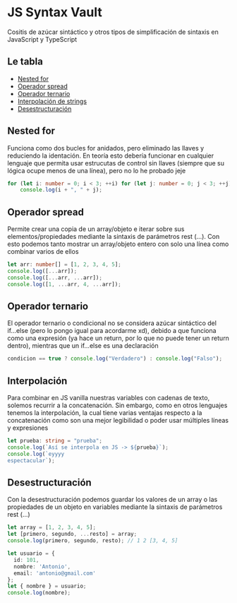 # JS Syntax Vault
Cositis de azúcar sintáctico y otros tipos de simplificación de sintaxis en JavaScript y TypeScript

## Le tabla
 - [Nested for](#nested-for)
 - [Operador spread](#operador-spread)
 - [Operador ternario](#operador-ternario)
 - [Interpolación de strings](#interpolación)
 - [Desestructuración](#desestructuración)

## Nested for
Funciona como dos bucles for anidados, pero eliminado las llaves y reduciendo la identación. En teoría esto debería funcionar en cualquier lenguaje que permita usar estrucutas de control sin llaves (siempre que su lógica ocupe menos de una línea), pero no lo he probado jeje
```typescript
for (let i: number = 0; i < 3; ++i) for (let j: number = 0; j < 3; ++j)
    console.log(i + ", " + j);
```

## Operador spread
Permite crear una copia de un array/objeto e iterar sobre sus elementos/propiedades mediante la sintaxis de parámetros rest (...). Con esto podemos tanto mostrar un array/objeto entero con solo una línea como combinar varios de ellos
```typescript
let arr: number[] = [1, 2, 3, 4, 5];
console.log([...arr]);
console.log([...arr, ...arr]);
console.log([1, ...arr, 4, ...arr]);
```

## Operador ternario
El operador ternario o condicional no se considera azúcar sintáctico del if...else (pero lo pongo igual para acordarme xd), debido a que funciona como una expresión (ya hace un return, por lo que no puede tener un return dentro), mientras que un if...else es una declaración
```typescript
condicion == true ? console.log("Verdadero") : console.log("Falso");
```

## Interpolación
Para combinar en JS vanilla nuestras variables con cadenas de texto, solemos recurrir a la concatenación. Sin embargo, como en otros lenguajes tenemos la interpolación, la cual tiene varias ventajas respecto a la concatenación como son una mejor legibilidad o poder usar múltiples líneas y expresiones
```typescript
let prueba: string = "prueba";
console.log(`Así se interpola en JS -> ${prueba}`);
console.log(`eyyyy
espectacular`);
```

## Desestructuración
Con la desestructuración podemos guardar los valores de un array o las propiedades de un objeto en variables mediante la sintaxis de parámetros rest (...)
```typescript
let array = [1, 2, 3, 4, 5];
let [primero, segundo, ...resto] = array;
console.log(primero, segundo, resto); // 1 2 [3, 4, 5]

let usuario = {
  id: 101,
  nombre: 'Antonio',
  email: 'antonio@gmail.com'
};
let { nombre } = usuario;
console.log(nombre);
```
